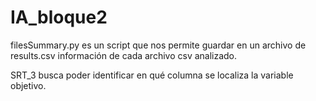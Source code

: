 # IA_bloque2
filesSummary.py es un script que nos permite  guardar en un archivo de results.csv información de cada archivo csv analizado.

SRT_3 busca poder identificar en qué columna se localiza la variable objetivo.
